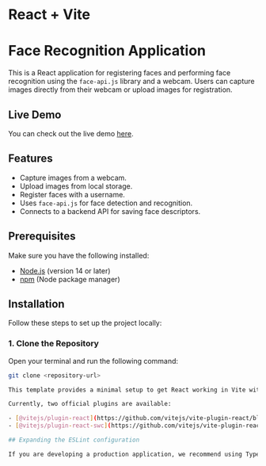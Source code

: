 # React + Vite
# Face Recognition Application

This is a React application for registering faces and performing face recognition using the `face-api.js` library and a webcam. Users can capture images directly from their webcam or upload images for registration.

## Live Demo

You can check out the live demo [here](https://face-recognition-g9tw.vercel.app/).

## Features

- Capture images from a webcam.
- Upload images from local storage.
- Register faces with a username.
- Uses `face-api.js` for face detection and recognition.
- Connects to a backend API for saving face descriptors.

## Prerequisites

Make sure you have the following installed:

- [Node.js](https://nodejs.org/) (version 14 or later)
- [npm](https://www.npmjs.com/get-npm) (Node package manager)

## Installation

Follow these steps to set up the project locally:

### 1. Clone the Repository

Open your terminal and run the following command:

```bash
git clone <repository-url>

This template provides a minimal setup to get React working in Vite with HMR and some ESLint rules.

Currently, two official plugins are available:

- [@vitejs/plugin-react](https://github.com/vitejs/vite-plugin-react/blob/main/packages/plugin-react/README.md) uses [Babel](https://babeljs.io/) for Fast Refresh
- [@vitejs/plugin-react-swc](https://github.com/vitejs/vite-plugin-react-swc) uses [SWC](https://swc.rs/) for Fast Refresh

## Expanding the ESLint configuration

If you are developing a production application, we recommend using TypeScript and enable type-aware lint rules. Check out the [TS template](https://github.com/vitejs/vite/tree/main/packages/create-vite/template-react-ts) to integrate TypeScript and [`typescript-eslint`](https://typescript-eslint.io) in your project.

